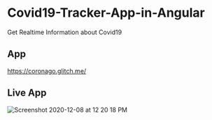 # Covid19-Tracker-App-in-Angular
Get Realtime Information about Covid19


## App

https://coronago.glitch.me/


## Live App

![Screenshot 2020-12-08 at 12 20 18 PM](https://user-images.githubusercontent.com/20369800/101449984-c2e63b00-394f-11eb-9192-61319bec7593.png)
